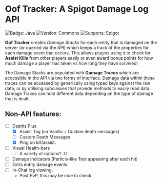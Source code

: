 # Oof Tracker: A Spigot Damage Log API
![Badge: Java](https://img.shields.io/badge/Java-8-red?style=for-the-badge)
![Version: Commons](https://img.shields.io/badge/Version-1.0-blue?style=for-the-badge)
![Supports: Spigot](https://img.shields.io/badge/Spigot-1.16.5-orange?style=for-the-badge)

**Oof Tracker** creates _Damage Stacks_ for each entity that is damaged on the server (or queried via the API) which keeps a track of the properties for each damage event that occurs. This allows plugins using it to check for **Assist Kills** from other players easily or even award bonus points for how much damage a player has taken vs how long they have survived!

The Damage Stacks are populated with **Damage Traces** which are accessible in the API via two forms of interface. Damage data within these traces can be accessed by generically using typed keys against the raw data, or by utilising subclasses that provide methods to easily read data. Damage Traces can hold different data depending on the type of damage that is dealt.

## Non-API features:

- [ ] Deaths Plus
  - [x] Assist Tag (on Vanilla + Custom death messages)
  - [ ] Custom Death Messages
  - [x] Ping on kill/assist.
- [ ] Visual Health-bars
  - [ ] A variety of options? :O
- [ ] Damage indicators (Particle-like Text appearing after each hit)
- [ ] Extra entity damage events
- [ ] In-Chat log viewing.
  - Post PvP, this may be nice to check.